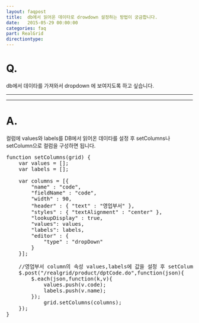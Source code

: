 ```yaml
---
layout: faqpost
title:  db에서 읽어온 데이타로 drowdown 설정하는 방법이 궁금합니다.
date:   2015-05-29 00:00:00
categories: faq
part: RealGrid
directiontype: 
---
```


# Q.

db에서 데이타를 가져와서 dropdown 에 보여지도록 하고 싶습니다.
  
---
***

# A.

컬럼에 values와 labels를 DB에서 읽어온 데이타를 설정 후 setColumns나 setColumn으로 컬럼을 구성하면 됩니다.

<pre class="prettyprint">
function setColumns(grid) {
    var values = [];
    var labels = [];

    var columns = [{
        "name" : "code",
        "fieldName" : "code",
        "width" : 90,
        "header" : { "text" : "영업부서" },
        "styles" : { "textAlignment" : "center" },
        "lookupDisplay" : true,
        "values": values,
        "labels": labels,
        "editor" : {
            "type" : "dropDown"         
        }
    }]; 

    //영업부서 column의 속성 values,labels에 값을 설정 후 setColumns로 컬럼 구성.
    $.post("/realgrid/product/dptCode.do",function(json){
        $.each(json,function(k,v){
            values.push(v.code);
            labels.push(v.name);
        });
            grid.setColumns(columns);
    });
}
</pre>